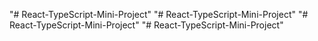 "# React-TypeScript-Mini-Project" 
"# React-TypeScript-Mini-Project" 
"# React-TypeScript-Mini-Project" 
"# React-TypeScript-Mini-Project" 
